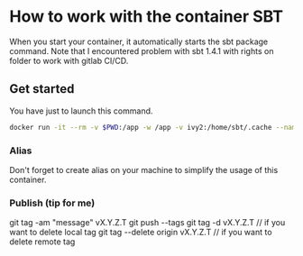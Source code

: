 # How to work with the container SBT

When you start your container, it automatically starts the sbt package command.
Note that I encountered problem with sbt 1.4.1 with rights on folder to work with gitlab CI/CD.

## Get started

You have just to launch this command.

```bash
docker run -it --rm -v $PWD:/app -w /app -v ivy2:/home/sbt/.cache --name sbt -e TZ=Europe/Paris swal4u/sbt:v1.3.7.x
```

### Alias

Don't forget to create alias on your machine to simplify the usage of this container.

### Publish (tip for me)

git tag -am "message" vX.Y.Z.T
git push --tags
git tag -d vX.Y.Z.T // if you want to delete local tag
git tag --delete origin vX.Y.Z.T // if you want to delete remote tag
